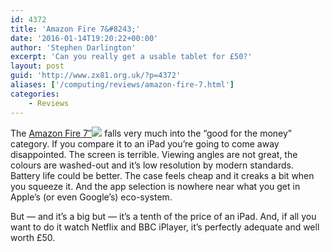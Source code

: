 ```yaml
---
id: 4372
title: 'Amazon Fire 7&#8243;'
date: '2016-01-14T19:20:22+00:00'
author: 'Stephen Darlington'
excerpt: 'Can you really get a usable tablet for £50?'
layout: post
guid: 'http://www.zx81.org.uk/?p=4372'
aliases: ['/computing/reviews/amazon-fire-7.html']
categories:
    - Reviews
---
```


The [Amazon Fire 7″](http://www.amazon.co.uk/gp/product/B00Y3TM6CO/ref=as_li_tl?ie=UTF8&camp=1634&creative=19450&creativeASIN=B00Y3TM6CO&linkCode=as2&tag=zx81orguk)![](http://ir-uk.amazon-adsystem.com/e/ir?t=zx81orguk&l=as2&o=2&a=B00Y3TM6CO) falls very much into the “good for the money” category. If you compare it to an iPad you’re going to come away disappointed. The screen is terrible. Viewing angles are not great, the colours are washed-out and it’s low resolution by modern standards. Battery life could be better. The case feels cheap and it creaks a bit when you squeeze it. And the app selection is nowhere near what you get in Apple’s (or even Google’s) eco-system.

But — and it’s a big but — it’s a tenth of the price of an iPad. And, if all you want to do it watch Netflix and BBC iPlayer, it’s perfectly adequate and well worth £50.